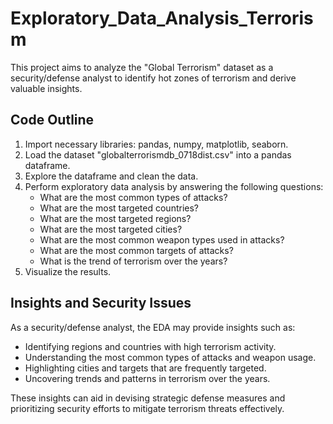 # Exploratory_Data_Analysis_Terrorism

This project aims to analyze the "Global Terrorism" dataset as a security/defense analyst to identify hot zones of terrorism and derive valuable insights.

## Code Outline
1. Import necessary libraries: pandas, numpy, matplotlib, seaborn.
2. Load the dataset "globalterrorismdb_0718dist.csv" into a pandas dataframe.
3. Explore the dataframe and clean the data.
4. Perform exploratory data analysis by answering the following questions:
    * What are the most common types of attacks?
    * What are the most targeted countries?
    * What are the most targeted regions?
    * What are the most targeted cities?
    * What are the most common weapon types used in attacks?
    * What are the most common targets of attacks?
    * What is the trend of terrorism over the years?
5. Visualize the results.

## Insights and Security Issues

As a security/defense analyst, the EDA may provide insights such as:

* Identifying regions and countries with high terrorism activity.
* Understanding the most common types of attacks and weapon usage.
* Highlighting cities and targets that are frequently targeted.
* Uncovering trends and patterns in terrorism over the years.

These insights can aid in devising strategic defense measures and prioritizing security efforts to mitigate terrorism threats effectively.


